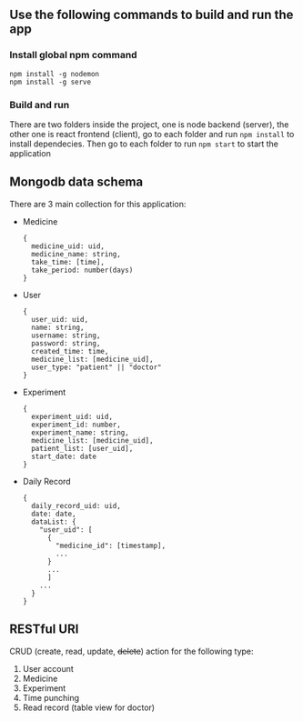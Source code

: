 ## Use the following commands to build and run the app

### Install global npm command
```
npm install -g nodemon
npm install -g serve
```

### Build and run
There are two folders inside the project, one is node backend (server), the other one is react frontend (client), go to each folder and run ```npm install``` to install dependecies. Then go to each folder to run ```npm start``` to start the application

## Mongodb data schema
There are 3 main collection for this application:
- Medicine
  ```
  {
    medicine_uid: uid,
    medicine_name: string,
    take_time: [time],
    take_period: number(days) 
  }
  ```
- User
  ```
  {
    user_uid: uid,
    name: string,
    username: string,
    password: string,
    created_time: time,
    medicine_list: [medicine_uid],
    user_type: "patient" || "doctor"
  }
  ```
- Experiment
  ```
  {
    experiment_uid: uid,
    experiment_id: number,
    experiment_name: string,
    medicine_list: [medicine_uid],
    patient_list: [user_uid],
    start_date: date
  }
  ```
- Daily Record
  ```
  {
    daily_record_uid: uid,
    date: date,
    dataList: {
      "user_uid": [ 
        {
          "medicine_id": [timestamp],
          ...
        }
        ...
        ]
      ...
    }
  }
  ```

## RESTful URI
CRUD (create, read, update, ~~delete~~) action for the following type:
1. User account
2. Medicine
3. Experiment
4. Time punching
5. Read record (table view for doctor)
